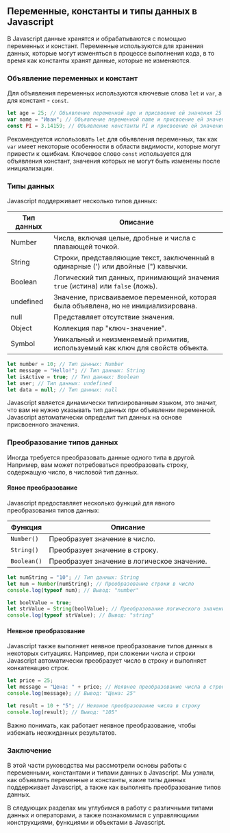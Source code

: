 ## Переменные, константы и типы данных в Javascript

В Javascript данные хранятся и обрабатываются с помощью переменных и констант. Переменные используются для хранения данных, которые могут изменяться в процессе выполнения кода, в то время как константы хранят данные, которые не изменяются.

### Объявление переменных и констант

Для объявления переменных используются ключевые слова `let` и `var`, а для констант - `const`.

```javascript
let age = 25; // Объявление переменной age и присвоение ей значения 25
var name = "Иван"; // Объявление переменной name и присвоение ей значения "Иван"
const PI = 3.14159; // Объявление константы PI и присвоение ей значения 3.14159
```

Рекомендуется использовать `let` для объявления переменных, так как `var` имеет некоторые особенности в области видимости, которые могут привести к ошибкам. Ключевое слово `const` используется для объявления констант, значения которых не могут быть изменены после инициализации.

### Типы данных

Javascript поддерживает несколько типов данных:

| Тип данных | Описание                                                                         |
|------------|---------------------------------------------------------------------------------|
| Number      | Числа, включая целые, дробные и числа с плавающей точкой.                           |
| String      | Строки, представляющие текст, заключенный в одинарные (') или двойные (") кавычки. |
| Boolean     | Логический тип данных, принимающий значения `true` (истина) или `false` (ложь). |
| undefined  | Значение, присваиваемое переменной, которая была объявлена, но не инициализирована.|
| null       | Представляет отсутствие значения.                                               |
| Object      | Коллекция пар "ключ-значение".                                                   |
| Symbol      | Уникальный и неизменяемый примитив, используемый как ключ для свойств объекта.  |

```javascript
let number = 10; // Тип данных: Number
let message = "Hello!"; // Тип данных: String
let isActive = true; // Тип данных: Boolean
let user; // Тип данных: undefined
let data = null; // Тип данных: null
```

Javascript является динамически типизированным языком, это значит, что вам не нужно указывать тип данных при объявлении переменной. Javascript автоматически определит тип данных на основе присвоенного значения.

### Преобразование типов данных

Иногда требуется преобразовать данные одного типа в другой. Например, вам может потребоваться преобразовать строку, содержащую число, в числовой тип данных.

#### Явное преобразование

Javascript предоставляет несколько функций для явного преобразования типов данных:

| Функция     | Описание                                                          |
|------------|--------------------------------------------------------------------|
| `Number()`  | Преобразует значение в число.                                      |
| `String()` | Преобразует значение в строку.                                     |
| `Boolean()`| Преобразует значение в логическое значение.                       |

```javascript
let numString = "10"; // Тип данных: String
let num = Number(numString); // Преобразование строки в число
console.log(typeof num); // Вывод: "number"

let boolValue = true;
let strValue = String(boolValue); // Преобразование логического значения в строку
console.log(typeof strValue); // Вывод: "string"
```

#### Неявное преобразование

Javascript также выполняет неявное преобразование типов данных в некоторых ситуациях. Например, при сложении числа и строки Javascript автоматически преобразует число в строку и выполняет конкатенацию строк.

```javascript
let price = 25;
let message = "Цена: " + price; // Неявное преобразование числа в строку
console.log(message); // Вывод: "Цена: 25"

let result = 10 + "5"; // Неявное преобразование числа в строку
console.log(result); // Вывод: "105"
```

Важно понимать, как работает неявное преобразование, чтобы избежать неожиданных результатов.

### Заключение

В этой части руководства мы рассмотрели основы работы с переменными, константами и типами данных в Javascript.  Мы узнали, как объявлять переменные и константы, какие типы данных поддерживает Javascript, а также как выполнять преобразование типов данных. 

В следующих разделах мы углубимся в работу с различными типами данных и операторами, а также познакомимся с управляющими конструкциями, функциями и объектами в Javascript.
